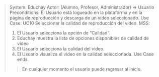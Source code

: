 > System: Educhay
> Actor: (Alumno, Profesor, Administrador) => Usuario
> Preconditions: El Usuario está logueado en la plataforma y en la página de reproducción y descarga de un vídeo seleccionado.
> Use Case: UC10 Seleccionar la calidad de reproducción del video.
> MSS:
> 1. El Usuario selecciona la opción de “Calidad”.
> 2. Educhay muestra la lista de opciones disponibles de calidad de video
> 3. El Usuario selecciona la calidad del video.
> 4. El Usuario visualiza el video en la calidad seleccionada.
> Use Case ends.
>> En cualquier momento el usuario puede regresar al inicio.